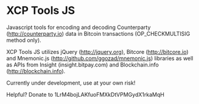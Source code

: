 # XCP Tools JS

Javascript tools for encoding and decoding Counterparty (http://counterparty.io) data in Bitcoin transactions (OP_CHECKMULTISIG method only).

XCP Tools JS utilizes jQuery (http://jquery.org), Bitcore (http://bitcore.io) and Mnemonic.js (http://github.com/ggozad/mnemonic.js) libraries as well as APIs from Insight (insight.bitpay.com) and Blockchain.info (http://blockchain.info).

Currently under development, use at your own risk!

Helpful? Donate to 1LrM4bojLAKfuoFMXkDtVPMGydX1rkaMqH
